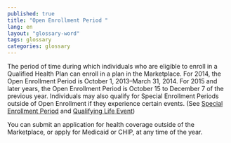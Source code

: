 ```yaml
---
published: true
title: "Open Enrollment Period "
lang: en
layout: "glossary-word"
tags: glossary
categories: glossary
---
```


The period of time during which individuals who are eligible to enroll in a Qualified Health Plan can enroll in a plan in the Marketplace. For 2014, the Open Enrollment Period is October 1, 2013–March 31, 2014. For 2015 and later years, the Open Enrollment Period is October 15 to December 7 of the previous year. Individuals may also qualify for Special Enrollment Periods outside of Open Enrollment if they experience certain events. (See [Special Enrollment Period](/glossary/special-enrollment-period) and [Qualifying Life Event](/glossary/qualifying-life-event))

You can submit an application for health coverage outside of the Marketplace, or apply for Medicaid or CHIP, at any time of the year.
